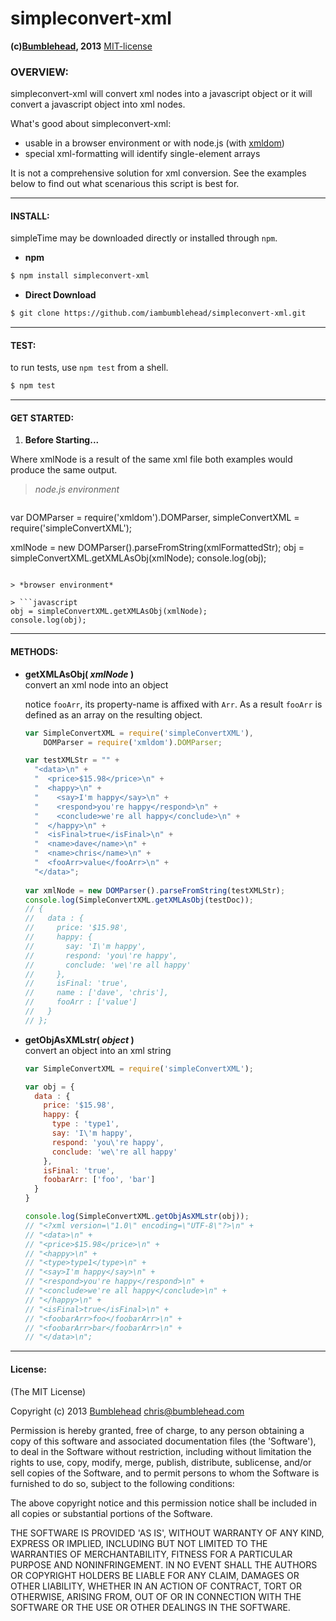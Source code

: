 simpleconvert-xml
=================
**(c)[Bumblehead][0], 2013** [MIT-license](#license)  

### OVERVIEW:

simpleconvert-xml will convert xml nodes into a javascript object or it will convert a javascript object into xml nodes.

What's good about simpleconvert-xml:  

 - usable in a browser environment or with node.js (with [xmldom][2])
 - special xml-formatting will identify single-element arrays

It is not a comprehensive solution for xml conversion. See the examples below to find out what scenarious this script is best for.

[0]: http://www.bumblehead.com                            "bumblehead"
[1]: https://developers.google.com/gdata/docs/json    "gdata-standard"
[2]: https://npmjs.org/package/xmldom                         "xmldom"


---------------------------------------------------------  
#### <a id="install"></a>INSTALL:

simpleTime may be downloaded directly or installed through `npm`.

 * **npm**   

 ```bash
 $ npm install simpleconvert-xml
 ```

 * **Direct Download**
 
 ```bash  
 $ git clone https://github.com/iambumblehead/simpleconvert-xml.git
 ```

---------------------------------------------------------
#### <a id="test"></a>TEST:

 to run tests, use `npm test` from a shell.

 ```bash
 $ npm test
 ```

---------------------------------------------------------
#### <a id="get-started">GET STARTED:

 1. **Before Starting...**   

 Where xmlNode is a result of the same xml file both examples would produce the same output.

 > *node.js environment*

 > ```javascript
   var DOMParser = require('xmldom').DOMParser,
       simpleConvertXML = require('simpleConvertXML');  
   
   xmlNode = new DOMParser().parseFromString(xmlFormattedStr);
   obj = simpleConvertXML.getXMLAsObj(xmlNode);
   console.log(obj);
   ```
   
 > *browser environment*

 > ```javascript
   obj = simpleConvertXML.getXMLAsObj(xmlNode);
   console.log(obj);
   ```   
   
---------------------------------------------------------
#### <a id="methods">METHODS:   
      
 - **getXMLAsObj( _xmlNode_ )**        
   convert an xml node into an object
   
   notice `fooArr`, its property-name is affixed with `Arr`. As a result `fooArr` is defined as an array on the resulting object.
   
   ```javascript
   var SimpleConvertXML = require('simpleConvertXML'),
       DOMParser = require('xmldom').DOMParser;
   
   var testXMLStr = "" +
     "<data>\n" +
     "  <price>$15.98</price>\n" +
     "  <happy>\n" +
     "    <say>I'm happy</say>\n" +
     "    <respond>you're happy</respond>\n" +
     "    <conclude>we're all happy</conclude>\n" +
     "  </happy>\n" +
     "  <isFinal>true</isFinal>\n" +
     "  <name>dave</name>\n" +
     "  <name>chris</name>\n" +
     "  <fooArr>value</fooArr>\n" +     
     "</data>";  
     
   var xmlNode = new DOMParser().parseFromString(testXMLStr);
   console.log(SimpleConvertXML.getXMLAsObj(testDoc));    
   // { 
   //   data : { 
   //     price: '$15.98',
   //     happy: { 
   //       say: 'I\'m happy',
   //       respond: 'you\'re happy',
   //       conclude: 'we\'re all happy' 
   //     },
   //     isFinal: 'true',
   //     name : ['dave', 'chris'],
   //     fooArr : ['value']   
   //   } 
   // };   
   ```
 
 - **getObjAsXMLstr( _object_ )**           
   convert an object into an xml string
   
   ```javascript
   var SimpleConvertXML = require('simpleConvertXML');
   
   var obj = {
     data : { 
       price: '$15.98',
       happy: { 
         type : 'type1',
         say: 'I\'m happy',
         respond: 'you\'re happy',
         conclude: 'we\'re all happy' 
       },
       isFinal: 'true',
       foobarArr: ['foo', 'bar']
     }    
   }
   
   console.log(SimpleConvertXML.getObjAsXMLstr(obj));    
   // "<?xml version=\"1.0\" encoding=\"UTF-8\"?>\n" +
   // "<data>\n" +
   // "<price>$15.98</price>\n" +
   // "<happy>\n" +
   // "<type>type1</type>\n" +
   // "<say>I'm happy</say>\n" +
   // "<respond>you're happy</respond>\n" +
   // "<conclude>we're all happy</conclude>\n" +
   // "</happy>\n" +
   // "<isFinal>true</isFinal>\n" +
   // "<foobarArr>foo</foobarArr>\n" +
   // "<foobarArr>bar</foobarArr>\n" +
   // "</data>\n";   
   ```
   
      
---------------------------------------------------------
#### <a id="license">License:

(The MIT License)

Copyright (c) 2013 [Bumblehead][0] <chris@bumblehead.com>

Permission is hereby granted, free of charge, to any person obtaining a copy of this software and associated documentation files (the 'Software'), to deal in the Software without restriction, including without limitation the rights to use, copy, modify, merge, publish, distribute, sublicense, and/or sell copies of the Software, and to permit persons to whom the Software is furnished to do so, subject to the following conditions:

The above copyright notice and this permission notice shall be included in all copies or substantial portions of the Software.

THE SOFTWARE IS PROVIDED 'AS IS', WITHOUT WARRANTY OF ANY KIND, EXPRESS OR IMPLIED, INCLUDING BUT NOT LIMITED TO THE WARRANTIES OF MERCHANTABILITY, FITNESS FOR A PARTICULAR PURPOSE AND NONINFRINGEMENT. IN NO EVENT SHALL THE AUTHORS OR COPYRIGHT HOLDERS BE LIABLE FOR ANY CLAIM, DAMAGES OR OTHER LIABILITY, WHETHER IN AN ACTION OF CONTRACT, TORT OR OTHERWISE, ARISING FROM, OUT OF OR IN CONNECTION WITH THE SOFTWARE OR THE USE OR OTHER DEALINGS IN THE SOFTWARE.
      
